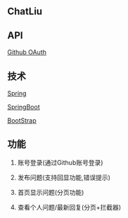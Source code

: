 ## ChatLiu

## API
[Github OAuth](https://developer.github.com/apps/building-oauth-apps/)


## 技术
[Spring](https://spring.io/guides)

[SpringBoot](https://spring.io/projects/spring-boot/)

[BootStrap](https://v3.bootcss.com/components/)


## 功能

1. 账号登录(通过Github账号登录)

2. 发布问题(支持回显功能,错误提示)

3. 首页显示问题(分页功能)

4. 查看个人问题/最新回复(分页+拦截器)